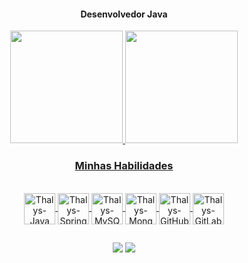 <div align="center"><h4>Desenvolvedor Java</h4></div>

<div align="center">
  <a href="https://github.com/thalyshenrique7">
  <img height="180em" src="https://github-readme-stats.vercel.app/api?username=thalyshenrique7&show_icons=true&theme=github_dark_dimmed&include_all_commits=true&count_private=true"/>
  <img height="180em" src="https://github-readme-stats.vercel.app/api/top-langs/?username=thalyshenrique7&layout=compact&langs_count=7&theme=github_dark_dimmed"/>
</div>

  <div align="center"><h3>Minhas Habilidades</h3></div>
<div align="center" style="display: inline_block"><br>
  <img align="center" alt="Thalys-Java" width="50" height="50" src="https://cdn.jsdelivr.net/gh/devicons/devicon/icons/java/java-original-wordmark.svg" />
  <img align="center" alt="Thalys-Spring" width="50" height="50" src="https://cdn.jsdelivr.net/gh/devicons/devicon/icons/spring/spring-original.svg" />
  <img align="center" alt="Thalys-MySQL" width="50" height="50" src="https://cdn.jsdelivr.net/gh/devicons/devicon/icons/mysql/mysql-original-wordmark.svg" />
  <img align="center" alt="Thalys-MongoDB" width="50" height="50" src="https://cdn.jsdelivr.net/gh/devicons/devicon/icons/mongodb/mongodb-original-wordmark.svg" />
  <img align="center" alt="Thalys-GitHub" width="50" height="50" src="https://cdn.jsdelivr.net/gh/devicons/devicon/icons/github/github-original-wordmark.svg" />
  <img align="center" alt="Thalys-GitLab" width="50" height="50" src="https://cdn.jsdelivr.net/gh/devicons/devicon/icons/gitlab/gitlab-original.svg" />
</div>

##
 
<div align="center"> 
  <a href="https://www.linkedin.com/in/thalyshenrique7/" target="_blank"><img src="https://img.shields.io/badge/LinkedIn-0077B5?style=for-the-badge&logo=linkedin&logoColor=white" target="_blank"></a> 
  <a href = "mailto:contato_devthalys@hotmail.com"><img src="https://img.shields.io/badge/Microsoft_Outlook-0078D4?style=for-the-badge&logo=microsoft-outlook&logoColor=white" target="_blank"></a>
</div>
